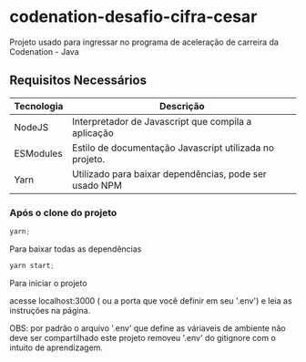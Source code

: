 # codenation-desafio-cifra-cesar
Projeto usado para ingressar no programa de aceleração de carreira da Codenation - Java

## Requisitos Necessários 
| Tecnologia | Descrição                                               |
|------------|---------------------------------------------------------|
| NodeJS     | Interpretador de Javascript que compila a aplicação     |  
| ESModules  | Estilo de documentação Javascript utilizada no projeto. |
| Yarn       |  Utilizado para baixar dependências, pode ser usado NPM |

### Após o clone do projeto
```javascript
yarn;
```
Para baixar todas as dependências

```javascript
yarn start;
```
Para iniciar o projeto

acesse localhost:3000 ( ou a porta que você definir em seu '.env') e leia as instruções na página.

OBS: por padrão o arquivo '.env' que define as váriaveis de ambiente não deve ser compartilhado este projeto removeu '.env' do gitignore com o intuito de aprendizagem.